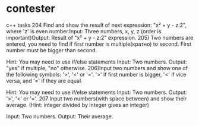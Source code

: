 # contester
c++ tasks
204 Find and show the result of next expression: "x² + y - z:2", where 'z' is even number.Input: Three numbers, x, y, z.(order is important)Output: Result of "x² + y - z:2" expression.
205) Two numbers are entered, you need to find if first number is multiple(кратно) to second. First number must be bigger than second.

Hint: You may need to use if/else statements
Input: Two numbers.
Output: "yes" if multiple, "no" otherwise.
206)Input two numbers and show one of the following symbols: '>', '<' or '='.
'>' if first number is bigger, '<' if vice versa, and '=' if they are equal.

Hint: You may need to use if/else statements
Input: Two numbers.
Output: '>', '<' or '='.
207 Input two numbers(with space between) and show their average. (Hint: integer divided by integer gives an integer)

Input: Two numbers.
Output: Their average.
